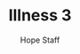 ---
image: /assets/img/kl/kl_illness_3.png
title: Illness 3
number: 3
categories:
  - Meditations
  - Health
  - Illness
author: Hope Staff
notes: Illness 3
embed: >-
  EMBED_GOES_HERE
transcript: >-
  SOME LINES OF TEXT START HERE
---